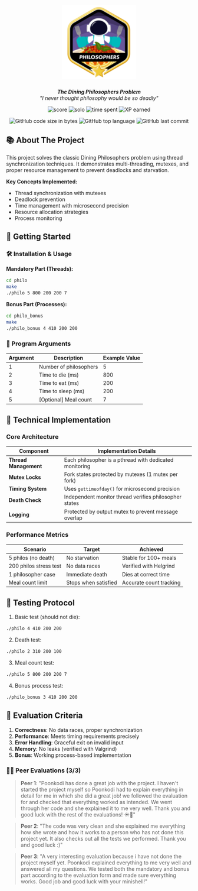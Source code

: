 <h1 align="center">
  <img src="https://github.com/senthilpoo10/badges/blob/main/badges/philosophersm.png" width="200"/>
</h1>

<p align="center">
  <b><i>The Dining Philosophers Problem</i></b><br>
  <i>"I never thought philosophy would be so deadly"</i>
</p>

<p align="center">
  <img alt="score" src="https://img.shields.io/badge/score-125%2F100-brightgreen" />
  <img alt="solo" src="https://img.shields.io/badge/solo-yellow" />
  <img alt="time spent" src="https://img.shields.io/badge/time%20spent-60%20hours-blue" />
  <img alt="XP earned" src="https://img.shields.io/badge/XP%20earned-672-orange" />
<p align="center">
  <img alt="GitHub code size in bytes" src="https://img.shields.io/github/languages/code-size/senthilpoo10/philosophers?color=lightblue" />
  <img alt="GitHub top language" src="https://img.shields.io/github/languages/top/senthilpoo10/philosophers?color=blue" />
  <img alt="GitHub last commit" src="https://img.shields.io/github/last-commit/senthilpoo10/philosophers?color=green" />
</p>

## 📚 About The Project

This project solves the classic Dining Philosophers problem using thread synchronization techniques. It demonstrates multi-threading, mutexes, and proper resource management to prevent deadlocks and starvation.

**Key Concepts Implemented:**
- Thread synchronization with mutexes
- Deadlock prevention
- Time management with microsecond precision
- Resource allocation strategies
- Process monitoring

## 🏁 Getting Started

### 🛠️ Installation & Usage

**Mandatory Part (Threads):**
```bash
cd philo
make
./philo 5 800 200 200 7
```

**Bonus Part (Processes):**
```bash
cd philo_bonus
make
./philo_bonus 4 410 200 200
```

### 📝 Program Arguments
| Argument | Description | Example Value |
|----------|-------------|---------------|
| 1 | Number of philosophers | 5 |
| 2 | Time to die (ms) | 800 |
| 3 | Time to eat (ms) | 200 |
| 4 | Time to sleep (ms) | 200 |
| 5 | [Optional] Meal count | 7 |

## 🧠 Technical Implementation

### Core Architecture
| Component | Implementation Details |
|-----------|------------------------|
| **Thread Management** | Each philosopher is a pthread with dedicated monitoring |
| **Mutex Locks** | Fork states protected by mutexes (1 mutex per fork) |
| **Timing System** | Uses `gettimeofday()` for microsecond precision |
| **Death Check** | Independent monitor thread verifies philosopher states |
| **Logging** | Protected by output mutex to prevent message overlap |

### Performance Metrics
| Scenario | Target | Achieved |
|----------|--------|----------|
| 5 philos (no death) | No starvation | Stable for 100+ meals |
| 200 philos stress test | No data races | Verified with Helgrind |
| 1 philosopher case | Immediate death | Dies at correct time |
| Meal count limit | Stops when satisfied | Accurate count tracking |

## 🧪 Testing Protocol

1. Basic test (should not die):
```bash
./philo 4 410 200 200
```

2. Death test:
```bash
./philo 2 310 200 100
```

3. Meal count test:
```bash
./philo 5 800 200 200 7
```

4. Bonus process test:
```bash
./philo_bonus 3 410 200 200
```

## 📝 Evaluation Criteria

1. **Correctness**: No data races, proper synchronization
2. **Performance**: Meets timing requirements precisely
3. **Error Handling**: Graceful exit on invalid input
4. **Memory**: No leaks (verified with Valgrind)
5. **Bonus**: Working process-based implementation

### 🧑‍💻 Peer Evaluations (3/3)

> **Peer 1**: "Poonkodi has done a great job with the project. I haven't started the project myself so Poonkodi had to explain everything in detail for me in which she did a great job! we followed the evaluation for and checked that everything worked as intended. We went through her code and she explained it to me very well. Thank you and good luck with the rest of the evaluations! ☀️🐝"

> **Peer 2**: "The code was very clean and she explained me everything how she wrote and how it works to a person who has not done this project yet. It also checks out all the tests we performed. Thank you and good luck :)"

> **Peer 3**: "A very interesting evaluation because i have not done the project myself yet. Poonkodi explained everything to me very well and answered all my questions. We tested both the mandatory and bonus part according to the evaluation form and made sure everything works. Good job and good luck with your minishell!"
